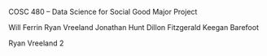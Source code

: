 ﻿COSC 480 – Data Science for Social Good Major Project

Will Ferrin
Ryan Vreeland
Jonathan Hunt
Dillon Fitzgerald
Keegan Barefoot

Ryan Vreeland 2